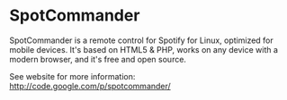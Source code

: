 SpotCommander
=============

SpotCommander is a remote control for Spotify for Linux, optimized for mobile devices. It's based on HTML5 &amp; PHP, works on any device with a modern browser, and it's free and open source.

See website for more information: http://code.google.com/p/spotcommander/
